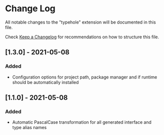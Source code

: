 # Change Log

All notable changes to the "typehole" extension will be documented in this file.

Check [Keep a Changelog](http://keepachangelog.com/) for recommendations on how to structure this file.

## [1.3.0] - 2021-05-08

### Added

- Configuration options for project path, package manager and if runtime should be automatically installed

## [1.1.0] - 2021-05-08

### Added

- Automatic PascalCase transformation for all generated interface and type alias names
